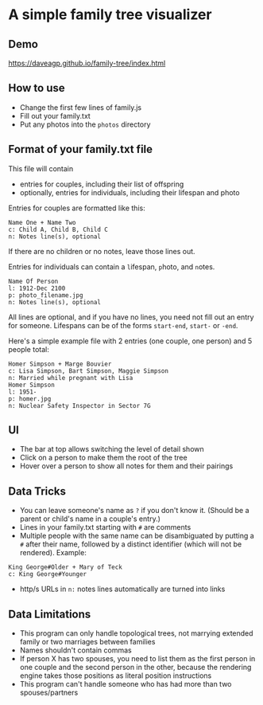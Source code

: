 # A simple family tree visualizer

## Demo
https://daveagp.github.io/family-tree/index.html

## How to use
* Change the first few lines of family.js
* Fill out your family.txt
* Put any photos into the `photos` directory

## Format of your family.txt file
This file will contain
* entries for couples, including their list of offspring
* optionally, entries for individuals, including their lifespan and photo

Entries for couples are formatted like this:
```
Name One + Name Two
c: Child A, Child B, Child C
n: Notes line(s), optional
```
If there are no children or no notes, leave those lines out.

Entries for individuals can contain a `l`ifespan, `p`hoto, and `n`otes.
```
Name Of Person
l: 1912-Dec 2100
p: photo_filename.jpg
n: Notes line(s), optional
```
All lines are optional, and if you have no lines, you need not fill out an entry for someone.
Lifespans can be of the forms `start-end`, `start-` or `-end`.

Here's a simple example file with 2 entries (one couple, one person) and 5 people total:
```
Homer Simpson + Marge Bouvier
c: Lisa Simpson, Bart Simpson, Maggie Simpson
n: Married while pregnant with Lisa
Homer Simpson
l: 1951-
p: homer.jpg
n: Nuclear Safety Inspector in Sector 7G
```

## UI
* The bar at top allows switching the level of detail shown
* Click on a person to make them the root of the tree
* Hover over a person to show all notes for them and their pairings

## Data Tricks
* You can leave someone's name as `?` if you don't know it. (Should be a parent or child's name in a couple's entry.)
* Lines in your family.txt starting with `#` are comments
* Multiple people with the same name can be disambiguated by putting a `#` after their name, followed by a distinct identifier (which will not be rendered). Example:
```
King George#Older + Mary of Teck
c: King George#Younger
```
* http/s URLs in `n:` notes lines automatically are turned into links

## Data Limitations
* This program can only handle topological trees, not marrying extended family or two marriages between families
* Names shouldn't contain commas
* If person X has two spouses, you need to list them as the first person in one couple and the second person in the other, because the rendering engine takes those positions as literal position instructions
* This program can't handle someone who has had more than two spouses/partners
